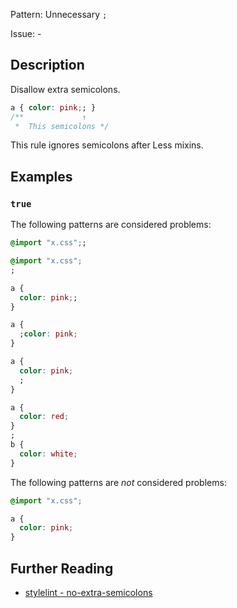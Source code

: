 Pattern: Unnecessary `;`

Issue: -

## Description

Disallow extra semicolons.

```css
a { color: pink;; }
/**             ↑
 *  This semicolons */
```

This rule ignores semicolons after Less mixins.

## Examples

### `true`

The following patterns are considered problems:

```css
@import "x.css";;
```

```css
@import "x.css";
;
```

```css
a {
  color: pink;;
}
```

```css
a {
  ;color: pink;
}
```

```css
a {
  color: pink;
  ;
}
```

```css
a {
  color: red;
}
;
b {
  color: white;
}
```

The following patterns are _not_ considered problems:

```css
@import "x.css";
```

```css
a {
  color: pink;
}
```

## Further Reading

* [stylelint - no-extra-semicolons](https://stylelint.io/user-guide/rules/no-extra-semicolons)
